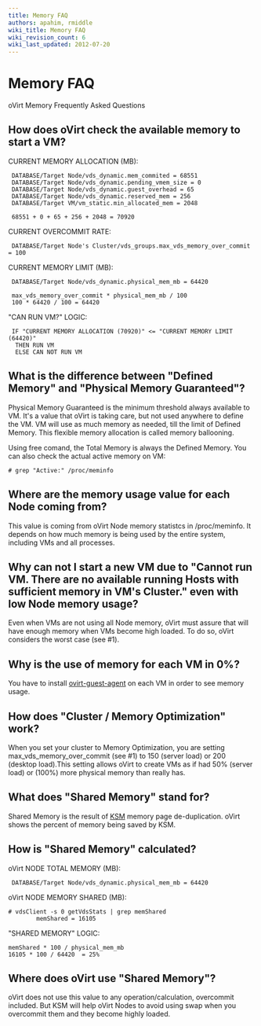 ```yaml
---
title: Memory FAQ
authors: apahim, rmiddle
wiki_title: Memory FAQ
wiki_revision_count: 6
wiki_last_updated: 2012-07-20
---
```


# Memory FAQ

oVirt Memory Frequently Asked Questions

## How does oVirt check the available memory to start a VM?

CURRENT MEMORY ALLOCATION (MB):

     DATABASE/Target Node/vds_dynamic.mem_commited = 68551
     DATABASE/Target Node/vds_dynamic.pending_vmem_size = 0
     DATABASE/Target Node/vds_dynamic.guest_overhead = 65
     DATABASE/Target Node/vds_dynamic.reserved_mem = 256
     DATABASE/Target VM/vm_static.min_allocated_mem = 2048

     68551 + 0 + 65 + 256 + 2048 = 70920

CURRENT OVERCOMMIT RATE:

     DATABASE/Target Node's Cluster/vds_groups.max_vds_memory_over_commit = 100

CURRENT MEMORY LIMIT (MB):

     DATABASE/Target Node/vds_dynamic.physical_mem_mb = 64420

     max_vds_memory_over_commit * physical_mem_mb / 100
     100 * 64420 / 100 = 64420

"CAN RUN VM?" LOGIC:

     IF "CURRENT MEMORY ALLOCATION (70920)" <= "CURRENT MEMORY LIMIT (64420)"
      THEN RUN VM
      ELSE CAN NOT RUN VM

## What is the difference between "Defined Memory" and "Physical Memory Guaranteed"?

Physical Memory Guaranteed is the minimum threshold always available to VM. It's a value that oVirt is taking care, but not used anywhere to define the VM. VM will use as much memory as needed, till the limit of Defined Memory. This flexible memory allocation is called memory ballooning.

Using free comand, the Total Memory is always the Defined Memory. You can also check the actual active memory on VM:

    # grep "Active:" /proc/meminfo

## Where are the memory usage value for each Node coming from?

This value is coming from oVirt Node memory statistcs in /proc/meminfo. It depends on how much memory is being used by the entire system, including VMs and all processes.

## Why can not I start a new VM due to "Cannot run VM. There are no available running Hosts with sufficient memory in VM's Cluster." even with low Node memory usage?

Even when VMs are not using all Node memory, oVirt must assure that will have enough memory when VMs become high loaded. To do so, oVirt considers the worst case (see #1).

## Why is the use of memory for each VM in 0%?

You have to install [ovirt-guest-agent](http://wiki.ovirt.org/wiki/Category:Ovirt_guest_agent) on each VM in order to see memory usage.

## How does "Cluster / Memory Optimization" work?

When you set your cluster to Memory Optimization, you are setting max_vds_memory_over_commit (see #1) to 150 (server load) or 200 (desktop load).This setting allows oVirt to create VMs as if had 50% (server load) or (100%) more physical memory than really has.

## What does "Shared Memory" stand for?

Shared Memory is the result of [KSM](http://www.linux-kvm.org/page/KSM) memory page de-duplication. oVirt shows the percent of memory being saved by KSM.

## How is "Shared Memory" calculated?

oVirt NODE TOTAL MEMORY (MB):

     DATABASE/Target Node/vds_dynamic.physical_mem_mb = 64420

oVirt NODE MEMORY SHARED (MB):

    # vdsClient -s 0 getVdsStats | grep memShared
            memShared = 16105

"SHARED MEMORY" LOGIC:

    memShared * 100 / physical_mem_mb
    16105 * 100 / 64420  = 25%

## Where does oVirt use "Shared Memory"?

oVirt does not use this value to any operation/calculation, overcommit included. But KSM will help oVirt Nodes to avoid using swap when you overcommit them and they become highly loaded.
